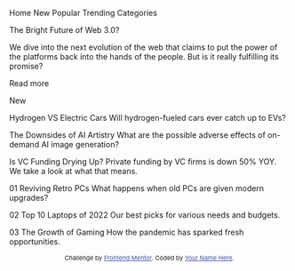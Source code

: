 <!DOCTYPE html>
<html lang="en">
<head>
  <meta charset="UTF-8">
  <meta name="viewport" content="width=device-width, initial-scale=1.0"> <!-- displays site properly based on user's device -->

  <link rel="icon" type="image/png" sizes="32x32" href="./assets/images/favicon-32x32.png">
  
  <title>Frontend Mentor | News homepage</title>

  <!-- Feel free to remove these styles or customise in your own stylesheet 👍 -->
  <style>
    .attribution { font-size: 11px; text-align: center; }
    .attribution a { color: hsl(228, 45%, 44%); }
  </style>
</head>
<body>

Home
New
Popular
Trending
Categories

The Bright Future of Web 3.0?

We dive into the next evolution of the web that claims to put the power of the platforms back into the hands of the people.
But is it really fulfilling its promise?

Read more

New

Hydrogen VS Electric Cars
Will hydrogen-fueled cars ever catch up to EVs?

The Downsides of AI Artistry
What are the possible adverse effects of on-demand AI image generation?

Is VC Funding Drying Up?
Private funding by VC firms is down 50% YOY. We take a look at what that means.

01
Reviving Retro PCs
What happens when old PCs are given modern upgrades?

02
Top 10 Laptops of 2022
Our best picks for various needs and budgets.

03
The Growth of Gaming
How the pandemic has sparked fresh opportunities.

  <div class="attribution">
    Challenge by <a href="https://www.frontendmentor.io?ref=challenge" target="_blank">Frontend Mentor</a>. 
    Coded by <a href="#">Your Name Here</a>.
  </div>
</body>
</html>
